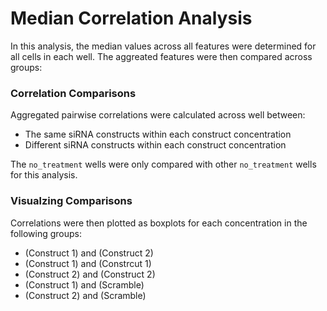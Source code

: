 # Median Correlation Analysis
In this analysis, the median values across all features were determined for all cells in each well. The aggreated features were then compared across groups:
### Correlation Comparisons
Aggregated pairwise correlations were calculated across well between:
- The same siRNA constructs within each construct concentration
- Different siRNA constructs within each construct concentration

The `no_treatment` wells were only compared with other `no_treatment` wells for this analysis.

### Visualzing Comparisons
Correlations were then plotted as boxplots for each concentration in the following groups:

- (Construct 1) and (Construct 2)
- (Construct 1) and (Constrcut 1)
- (Construct 2) and (Construct 2)
- (Construct 1) and (Scramble)
- (Construct 2) and (Scramble)
